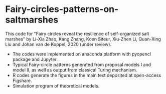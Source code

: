 # Fairy-circles-patterns-on-saltmarshes
This code for "Fairy circles reveal the resilience of self-organized salt marshes" by Li-Xia Zhao, Kang Zhang, Koen Siteur, Xiu-Zhen Li, Quan-Xing Liu and Johan van de Koppel, 2020 (under review). 
* The codes were implemented on anaconda platform with pyopencl package and Jupyter.
* Typical Fairy-circle patterns generated from proposal models I and model II, as well as output from classical Turing mechanism. 
* R codes generate the figures in the main text deposited at open-access Figshare.
* Simulation program of theoretical models.

